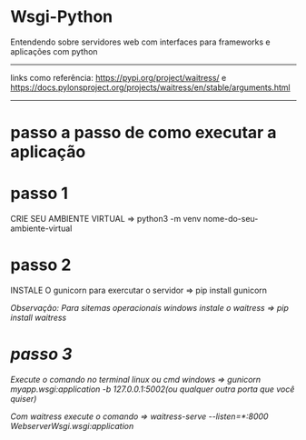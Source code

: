 # Wsgi-Python
Entendendo sobre servidores web com interfaces para frameworks e aplicações com python
<hr>

links como referência: https://pypi.org/project/waitress/  e https://docs.pylonsproject.org/projects/waitress/en/stable/arguments.html

<hr>

<h1>passo a passo de como executar a aplicação</h1>

# passo 1

CRIE SEU AMBIENTE VIRTUAL => python3 -m venv nome-do-seu-ambiente-virtual 

# passo 2

<p>INSTALE O gunicorn para exercutar o servidor => pip install gunicorn</p>
<p><i>Observação:<i/> Para sitemas operacionais windows instale o waitress => pip install waitress</p>

# passo 3

<p>Execute o comando no terminal linux ou cmd windows => gunicorn myapp.wsgi:application -b 127.0.0.1:5002(ou qualquer outra porta que você quiser)</p>
<p>Com waitress execute o comando => waitress-serve --listen=*:8000 WebserverWsgi.wsgi:application</p>
